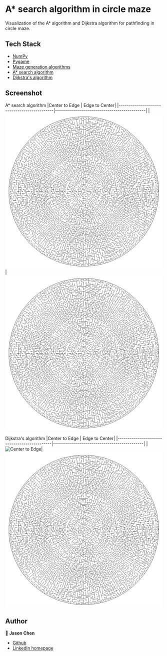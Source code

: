 # A* search algorithm in circle maze

Visualization of the A* algorithm and Dijkstra algorithm for pathfinding in circle maze.

## Tech Stack
- [NumPy](https://numpy.org/)
- [Pygame](https://www.pygame.org/news)
- [Maze generation algorithms](https://en.wikipedia.org/wiki/Maze_generation_algorithm)
- [A* search algorithm](https://en.wikipedia.org/wiki/A*_search_algorithm)
- [Dijkstra's algorithm](https://en.wikipedia.org/wiki/Dijkstra%27s_algorithm)

## Screenshot

A* search algorithm
|Center to Edge | Edge to Center|
|---------------------------------------------|---------------------------------------------|
|![Center to Edge](https://github.com/aawe44/pic_for_a_star_pathfinding_in_circle_maze/blob/main/a_star_center_to_right.gif)|![Edge to Center](https://github.com/aawe44/pic_for_a_star_pathfinding_in_circle_maze/blob/main/a_star_right_to_center.gif)

Dijkstra's algorithm
|Center to Edge | Edge to Center|
|---------------------------------------------|---------------------------------------------|
|![Center to Edge](https://github.com/aawe44/pic_for_a_star_pathfinding_in_circle_maze/blob/main/pathfinding_center_to_right.gif)|![Edge to Center](https://github.com/aawe44/pic_for_a_star_pathfinding_in_circle_maze/blob/main/pathfinding_right_to_center.gif)




## Author

👤 **Jason Chen**

- [Github](https://github.com/aawe44)
- [LinkedIn homepage](https://www.linkedin.com/in/jason-chen-88a261142/)
